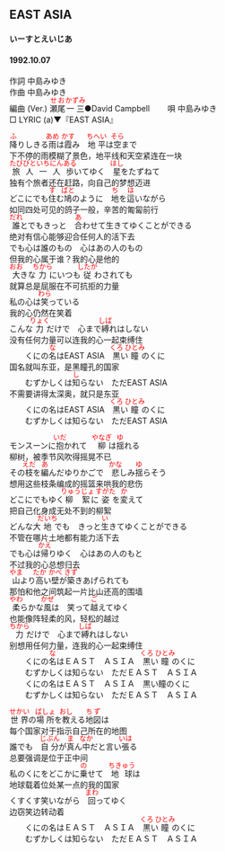 <style type="text/css">
	ruby{
	    ruby-position: over;
	}
	ruby > rt{font-size: 12px;color:red;}
	p{font:16px;font-size: '楷体'}
</style>
## EAST ASIA
#### いーすとえいじあ
####  1992.10.07 


作詞     中島みゆき  
作曲      中島みゆき  
編曲 (Ver.) <ruby><rb>瀬尾</rb><rp>(</rp><rt>せお</rt><rp>)</rp></ruby><ruby><rb>一三</rb><rp>(</rp><rt>かずみ</rt><rp>)</rp></ruby>●David Campbell　　 
唄     中島みゆき   
□ LYRIC (a)▼『EAST ASIA』   
  
  
<ruby><rb>降</rb><rp>(</rp><rt>ふ</rt><rp>)</rp></ruby>りしきる<ruby><rb>雨</rb><rp>(</rp><rt>あめ</rt><rp>)</rp></ruby>は<ruby><rb>霞</rb><rp>(</rp><rt>かす</rt><rp>)</rp></ruby>み　<ruby><rb>地平</rb><rp>(</rp><rt>ちへい</rt><rp>)</rp></ruby>は<ruby><rb>空</rb><rp>(</rp><rt>そら</rt><rp>)</rp></ruby>まで  
下不停的雨模糊了景色，地平线和天空紧连在一块   
<ruby><rb>旅人</rb><rp>(</rp><rt>たびびと</rt><rp>)</rp></ruby><ruby><rb>一人</rb><rp>(</rp><rt>いちにん</rt><rp>)</rp></ruby><ruby><rb>歩</rb><rp>(</rp><rt>ある</rt><rp>)</rp></ruby>いてゆく　<ruby><rb>星</rb><rp>(</rp><rt>ほし</rt><rp>)</rp></ruby>をたずねて  
独有个旅者还在赶路，向自己的梦想迈进  
どこにでも<ruby><rb>住</rb><rp>(</rp><rt>す</rt><rp>)</rp></ruby>む<ruby><rb>鳩</rb><rp>(</rp><rt>ばと</rt><rp>)</rp></ruby>のように　<ruby><rb>地</rb><rp>(</rp><rt>ち</rt><rp>)</rp></ruby>を<ruby><rb>這</rb><rp>(</rp><rt>は</rt><rp>)</rp></ruby>いながら  
如同四处可见的鸽子一般，辛苦的匍匐前行  
<ruby><rb>誰</rb><rp>(</rp><rt>だれ</rt><rp>)</rp></ruby>とでもきっと　<ruby><rb>合</rb><rp>(</rp><rt>あ</rt><rp>)</rp></ruby>わせて生きてゆくことができる  
绝对有信心能够迎合任何人的活下去  
でも心は誰のもの　心はあの人のもの  
但我的心属于谁？我的心是他的  
<ruby><rb>大</rb><rp>(</rp><rt>おお</rt><rp>)</rp></ruby>きな<ruby><rb>力</rb><rp>(</rp><rt>ちから</rt><rp>)</rp></ruby>にいつも<ruby><rb>従</rb><rp>(</rp><rt>したが</rt><rp>)</rp></ruby>わされても  
就算总是屈服在不可抗拒的力量  
私の心は<ruby><rb>笑</rb><rp>(</rp><rt>わら</rt><rp>)</rp></ruby>っている  
我的心仍然在笑着  
こんな<ruby><rb>力</rb><rp>(</rp><rt>りょく</rt><rp>)</rp></ruby>だけで　心まで<ruby><rb>縛</rb><rp>(</rp><rt>しば</rt><rp>)</rp></ruby>れはしない  
没有任何力量可以连我的心一起束缚住  
　　くにの<ruby><rb>名</rb><rp>(</rp><rt>な</rt><rp>)</rp></ruby>はEAST ASIA　<ruby><rb>黒</rb><rp>(</rp><rt>くろ</rt><rp>)</rp></ruby>い<ruby><rb>瞳</rb><rp>(</rp><rt>ひとみ</rt><rp>)</rp></ruby>のくに  
    国名就叫东亚，是黑瞳孔的国家  
　　むずかしくは<ruby><rb>知</rb><rp>(</rp><rt>し</rt><rp>)</rp></ruby>らない　ただEAST ASIA  
    不需要讲得太深奥，就只是东亚  
　　くにの名はEAST ASIA　<ruby><rb>黒</rb><rp>(</rp><rt>くろ</rt><rp>)</rp></ruby>い<ruby><rb>瞳</rb><rp>(</rp><rt>ひとみ</rt><rp>)</rp></ruby>のくに  
　　むずかしくは知らない　ただEAST ASIA  
  
モンスーンに<ruby><rb>抱</rb><rp>(</rp><rt>いだ</rt><rp>)</rp></ruby>かれて　<ruby><rb>柳</rb><rp>(</rp><rt>やなぎ</rt><rp>)</rp></ruby>は<ruby><rb>揺</rb><rp>(</rp><rt>ゆ</rt><rp>)</rp></ruby>れる  
柳树，被季节风吹得摇晃不已  
その<ruby><rb>枝</rb><rp>(</rp><rt>えだ</rt><rp>)</rp></ruby>を<ruby><rb>編</rb><rp>(</rp><rt>あ</rt><rp>)</rp></ruby>んだゆりかごで　<ruby><rb>悲</rb><rp>(</rp><rt>かな</rt><rp>)</rp></ruby>しみ<ruby><rb>揺</rb><rp>(</rp><rt>ゆ</rt><rp>)</rp></ruby>らそう  
想用这些枝条编成的摇篮来哄我的悲伤  
どこにでもゆく<ruby><rb>柳絮</rb><rp>(</rp><rt>りゅうじょ</rt><rp>)</rp></ruby>に<ruby><rb>姿</rb><rp>(</rp><rt>すがた</rt><rp>)</rp></ruby>を<ruby><rb>変</rb><rp>(</rp><rt>か</rt><rp>)</rp></ruby>えて  
把自己化身成无处不到的柳絮  
どんな大<ruby><rb>地</rb><rp>(</rp><rt>だいち</rt><rp>)</rp></ruby>でも　きっと<ruby><rb>生</rb><rp>(</rp><rt>い</rt><rp>)</rp></ruby>きてゆくことができる  
不管在哪片土地都有能力活下去  
でも心は<ruby><rb>帰</rb><rp>(</rp><rt>かえ</rt><rp>)</rp></ruby>りゆく　心はあの人のもと  
不过我的心总想归去  
<ruby><rb>山</rb><rp>(</rp><rt>やま</rt><rp>)</rp></ruby>より<ruby><rb>高</rb><rp>(</rp><rt>たか</rt><rp>)</rp></ruby>い<ruby><rb>壁</rb><rp>(</rp><rt>かべ</rt><rp>)</rp></ruby>が<ruby><rb>築</rb><rp>(</rp><rt>きず</rt><rp>)</rp></ruby>きあげられても  
那怕和他之间筑起一片比山还高的围墙  
<ruby><rb>柔</rb><rp>(</rp><rt>やわ</rt><rp>)</rp></ruby>らかな<ruby><rb>風</rb><rp>(</rp><rt>かぜ</rt><rp>)</rp></ruby>は　笑って<ruby><rb>越</rb><rp>(</rp><rt>ご</rt><rp>)</rp></ruby>えてゆく  
也能像阵轻柔的风，轻松的越过  
<ruby><rb>力</rb><rp>(</rp><rt>ちから</rt><rp>)</rp></ruby>だけで　心まで<ruby><rb>縛</rb><rp>(</rp><rt>しば</rt><rp>)</rp></ruby>れはしない  
别想用任何力量，连我的心一起束缚住  
　　くにの<ruby><rb>名</rb><rp>(</rp><rt>な</rt><rp>)</rp></ruby>はＥＡＳＴ　ＡＳＩＡ　<ruby><rb>黒</rb><rp>(</rp><rt>くろ</rt><rp>)</rp></ruby>い<ruby><rb>瞳</rb><rp>(</rp><rt>ひとみ</rt><rp>)</rp></ruby>のくに  
　　むずかしくは知らない　ただＥＡＳＴ　ＡＳＩＡ  
　　くにの名はＥＡＳＴ　ＡＳＩＡ　黒い瞳のくに  
　　むずかしくは知らない　ただＥＡＳＴ　ＡＳＩＡ  
  
<ruby><rb>世界</rb><rp>(</rp><rt>せかい</rt><rp>)</rp></ruby>の<ruby><rb>場所</rb><rp>(</rp><rt>ばしょ</rt><rp>)</rp></ruby>を<ruby><rb>教</rb><rp>(</rp><rt>おし</rt><rp>)</rp></ruby>える<ruby><rb>地図</rb><rp>(</rp><rt>ちず</rt><rp>)</rp></ruby>は  
每个国家对于指示自己所在的地图  
誰でも　<ruby><rb>自分</rb><rp>(</rp><rt>じぶん</rt><rp>)</rp></ruby>が<ruby><rb>真</rb><rp>(</rp><rt>ま</rt><rp>)</rp></ruby>ん<ruby><rb>中</rb><rp>(</rp><rt>なか</rt><rp>)</rp></ruby>だと言い<ruby><rb>張</rb><rp>(</rp><rt>いは</rt><rp>)</rp></ruby>る  
总要强调是位于正中间  
私のくにをどこかに<ruby><rb>乗</rb><rp>(</rp><rt>の</rt><rp>)</rp></ruby>せて　<ruby><rb>地球</rb><rp>(</rp><rt>ちきゅう</rt><rp>)</rp></ruby>は  
地球载着位处某一点的我的国家  
くすくす笑いながら　<ruby><rb>回</rb><rp>(</rp><rt>まわ</rt><rp>)</rp></ruby>ってゆく  
 边窃笑边转动着  
　　くにの名はＥＡＳＴ　ＡＳＩＡ　<ruby><rb>黒</rb><rp>(</rp><rt>くろ</rt><rp>)</rp></ruby>い<ruby><rb>瞳</rb><rp>(</rp><rt>ひとみ</rt><rp>)</rp></ruby>のくに  
　　むずかしくは知らない　ただＥＡＳＴ　ＡＳＩＡ  